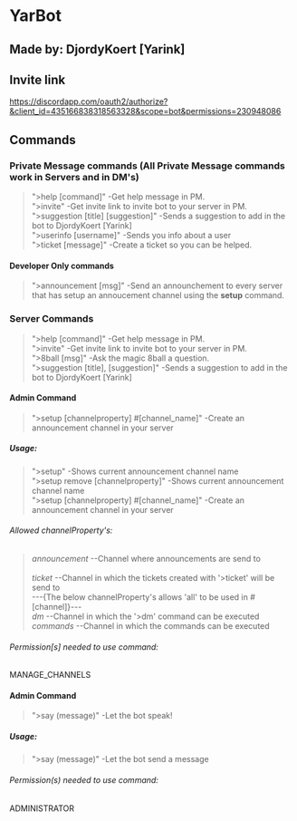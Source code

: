 # YarBot
## Made by: DjordyKoert [Yarink]
## Invite link
https://discordapp.com/oauth2/authorize?&client_id=435166838318563328&scope=bot&permissions=230948086

## Commands
### Private Message commands (All Private Message commands work in Servers and in DM's)
>">help [command]" -Get help message in PM. <br />
>">invite" -Get invite link to invite bot to your server in PM. <br />
>">suggestion [title] [suggestion]" -Sends a suggestion to add in the bot to DjordyKoert [Yarink] <br />
>">userinfo [username]" -Sends you info about a user <br />
>">ticket [message]" -Create a ticket so you can be helped. 
#### Developer Only commands
>">announcement [msg]" -Send an announchement to every server that has setup an annoucement channel using the **setup** command.

### Server Commands
>">help [command]" -Get help message in PM. <br />
>">invite" -Get invite link to invite bot to your server in PM. <br />
>">8ball [msg]" -Ask the magic 8ball a question. <br />
>">suggestion [title], [suggestion]" -Sends a suggestion to add in the bot to DjordyKoert [Yarink]
#### Admin Command
>">setup [channelproperty] #[channel_name]" -Create an announcement channel in your server
##### Usage:
>">setup" -Shows current announcement channel name <br />
>">setup remove [channelproperty]" -Shows current announcement channel name <br />
>">setup [channelproperty] #[channel_name]" -Create an announcement channel in your server 
###### Allowed channelProperty's:
>*announcement* --Channel where announcements are send to<br />  
>*ticket* --Channel in which the tickets created with '>ticket' will be send to<br />
>---{The below channelProperty's allows 'all' to be used in #[channel]}---<br />
>*dm* --Channel in which the '>dm' command can be executed <br />
>*commands* --Channel in which the commands can be executed

###### Permission[s] needed to use command:
MANAGE_CHANNELS
#### Admin Command
>">say (message)" -Let the bot speak!
##### Usage:
>">say (message)" -Let the bot send a message
###### Permission(s) needed to use command:
ADMINISTRATOR

